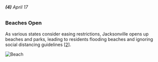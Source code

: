 ###### **(4)** April 17

### Beaches Open

As various states consider easing restrictions, Jacksonville opens up beaches and parks, leading to residents flooding beaches and ignoring social distancing guidelines [[2]](https://unfspinnaker.com/83474/news/covid-19-and-jacksonville-a-timeline-of-events/).

![Beach](https://cdn.pixabay.com/photo/2019/09/27/00/50/beach-4507253_960_720.jpg)